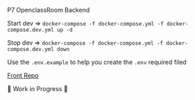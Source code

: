 P7 OpenclassRoom Backend

Start dev => `docker-compose -f docker-compose.yml -f docker-compose.dev.yml up -d`

Stop dev => `docker-compose -f docker-compose.yml -f docker-compose.dev.yml down`

Use the `.env.example` to help you create the `.env` required filed

[Front Repo](https://github.com/KirdesMF/cedricgourville_7_18082021_frontend)

🚧 Work in Progress 🚧
